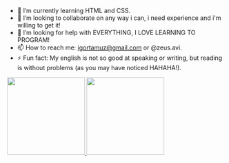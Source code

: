 - 🌱 I’m currently learning HTML and CSS.
- 👯 I’m looking to collaborate on any way i can, i need experience and i'm willing to get it!
- 🤔 I’m looking for help with EVERYTHING, I LOVE LEARNING TO PROGRAM!
- 📫 How to reach me: igortamuz@gmail.com or @zeus.avi.
- ⚡ Fun fact: My english is not so good at speaking or writing, but reading is without problems (as you may have noticed HAHAHA!).

<div>
  <a href="https://github.com/Tamuzeus">
  <img height="180em" src="https://github-readme-stats.vercel.app/api?username=Tamuzeus&show_icons=true&theme=dark&include_all_commits=true&count_private=true"/>
  <img height="180em" src="https://github-readme-stats.vercel.app/api/top-langs/?username=Tamuzeus&layout=compact&langs_count=7&theme=dark"/>
</div>
